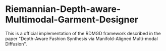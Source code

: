 # Riemannian-Depth-aware-Multimodal-Garment-Designer
This is a official implementation of the RDMGD framework described in the paper "Depth-Aware Fashion Synthesis via Manifold-Aligned Multi-modal Diffusion".
